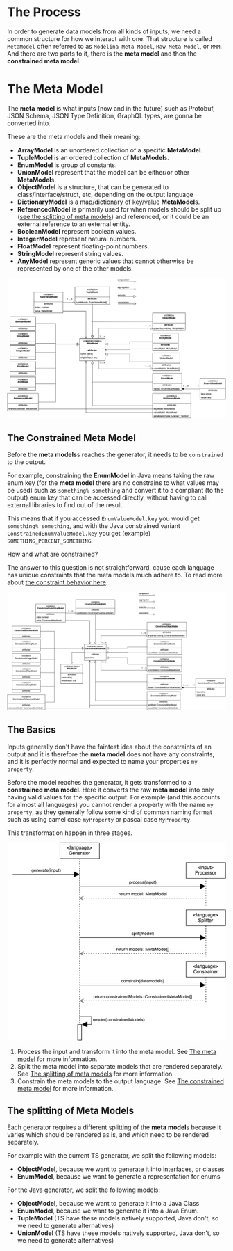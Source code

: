 # The Process

In order to generate data models from all kinds of inputs, we need a common structure for how we interact with one. That structure is called `MetaModel` often referred to as `Modelina Meta Model`, `Raw Meta Model`, or `MMM`. And there are two parts to it, there is the **meta model** and then the **constrained meta model**.

# The Meta Model
The **meta model** is what inputs (now and in the future) such as Protobuf, JSON Schema, JSON Type Definition, GraphQL types, are gonna be converted into. 

These are the meta models and their meaning:
- **ArrayModel** is an unordered collection of a specific **MetaModel**.
- **TupleModel** is an ordered collection of **MetaModel**s.
- **EnumModel** is group of constants.
- **UnionModel** represent that the model can be either/or other **MetaModel**s.
- **ObjectModel** is a structure, that can be generated to class/interface/struct, etc, depending on the output language
- **DictionaryModel** is a map/dictionary of key/value **MetaModel**s.
- **ReferencedModel** is primarily used for when models should be split up ([see the splitting of meta models](#the-splitting-of-data-models)) and referenced, or it could be an external reference to an external entity.
- **BooleanModel** represent boolean values.
- **IntegerModel** represent natural numbers.
- **FloatModel** represent floating-point numbers. 
- **StringModel** represent string values.
- **AnyModel** represent generic values that cannot otherwise be represented by one of the other models.

<p align="center">
  <img src="./img/MetaModel.png" />
</p>


## The Constrained Meta Model

Before the **meta models**s reaches the generator, it needs to be `constrained` to the output. 

For example, constraining the **EnumModel** in Java means taking the raw enum key (for the **meta model** there are no constrains to what values may be used) such as `something% something` and convert it to a compliant (to the output) enum key that can be accessed directly, without having to call external libraries to find out of the result.

This means that if you accessed `EnumValueModel.key` you would get `something% something`, and with the Java constrained variant `ConstrainedEnumValueModel.key` you get (example) `SOMETHING_PERCENT_SOMETHING`.

How and what are constrained?

The answer to this question is not straightforward, cause each language has unique constraints that the meta models much adhere to. To read more about [the constraint behavior here](constraints.md).

<p align="center">
  <img src="./img/ConstrainedMetaModel.png" />
</p>


## The Basics

Inputs generally don't have the faintest idea about the constraints of an output and it is therefore the **meta model** does not have any constraints, and it is perfectly normal and expected to name your properties `my property`. 

Before the model reaches the generator, it gets transformed to a **constrained meta model**. Here it converts the raw **meta model** into only having valid values for the specific output. For example (and this accounts for almost all languages) you cannot render a property with the name `my property`, as they generally follow some kind of common naming format such as using camel case `myProperty` or pascal case `MyProperty`. 

This transformation happen in three stages. 

<p align="center">
  <img src="./img/RenderingProcess.png" />
</p>

1. Process the input and transform it into the meta model. See [The meta model](./the_meta_model.md) for more information.
2. Split the meta model into separate models that are rendered separately. See [The splitting of meta models](#The-splitting-of-data-models) for more information. 
3. Constrain the meta models to the output language. See [The constrained meta model](#the-constrained-data-model) for more information.

## The splitting of Meta Models
Each generator requires a different splitting of the **meta model**s because it varies which should be rendered as is, and which need to be rendered separately.

For example with the current TS generator, we split the following models:
- **ObjectModel**, because we want to generate it into interfaces, or classes
- **EnumModel**, because we want to generate a representation for enums

For the Java generator, we split the following models:
- **ObjectModel**, because we want to generate it into a Java Class
- **EnumModel**, because we want to generate it into a Java Enum.
- **TupleModel** (TS have these models natively supported, Java don't, so we need to generate alternatives)
- **UnionModel** (TS have these models natively supported, Java don't, so we need to generate alternatives)